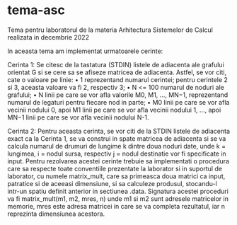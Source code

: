 # tema-asc
Tema pentru laboratorul de la materia Arhitectura Sistemelor de Calcul realizata in decembrie 2022

In aceasta tema am implementat urmatoarele cerinte:

Cerinta 1:
  Se citesc de la tastatura (STDIN) listele de adiacenta ale grafului orientat G si se cere sa se afiseze matricea de adiacenta. Astfel, se vor citi, cate o valoare pe linie:
    • 1 reprezentand numarul cerintei; pentru cerintele 2 si 3, aceasta valoare va fi 2, respectiv 3;
    • N <= 100 numarul de noduri ale grafului;
    • N linii pe care se vor afla valorile M0, M1, ..., MN−1, reprezentand numarul de legaturi pentru fiecare nod in parte;
    • M0 linii pe care se vor afla vecinii nodului 0, apoi M1 linii pe care se vor afla vecinii nodului 1, ..., apoi MN−1 linii pe care se vor afla vecinii nodului N-1.

Cerinta 2:
  Pentru aceasta cerinta, se vor citi de la STDIN listele de adiacenta exact ca la Cerinta 1, se va construi in spate matricea de adiacenta si se va calcula numarul de drumuri de lungime
k dintre doua noduri date, unde k = lungimea, i = nodul sursa, respectiv j = nodul destinatie vor fi specificate in input.
  Pentru rezolvarea acestei cerinte trebuie sa implementati o procedura care sa respecte toate conventiile prezentate la laborator si in suportul de laborator, cu numele matrix_mult, 
care sa primeasca doua matrici ca input, patratice si de aceeasi dimensiune, si sa calculeze produsul, stocandu-l intr-un spatiu definit anterior in sectiunea .data. Signatura acestei proceduri va fi
  matrix_mult(m1, m2, mres, n) unde m1 si m2 sunt adresele matricelor in memorie, mres este adresa matricei in care se va completa rezultatul, iar n reprezinta dimensiunea acestora.
